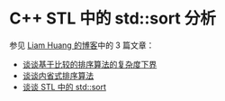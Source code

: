 # C++ STL 中的 std::sort 分析

参见 [Liam Huang 的博客](https://liam.page/)中的 3 篇文章：

* [谈谈基于比较的排序算法的复杂度下界](https://liam.page/2018/08/28/lower-bound-of-comparation-based-sort-algorithm/)
* [谈谈内省式排序算法](https://liam.page/2018/08/29/introspective-sort/)
* [谈谈 STL 中的 std::sort](https://liam.page/2018/09/18/std-sort-in-STL/)

